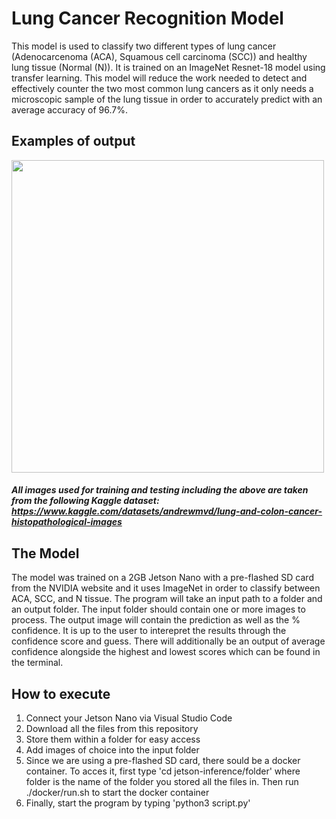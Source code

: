 # Lung Cancer Recognition Model

This model is used to classify two different types of lung cancer (Adenocarcenoma (ACA), Squamous cell carcinoma (SCC)) and healthy lung tissue (Normal (N)). It is trained on an ImageNet Resnet-18 model using transfer learning. This model will reduce the work needed to detect and effectively counter the two most common lung cancers as it only needs a microscopic sample of the lung tissue in order to accurately predict with an average accuracy of 96.7%.


## Examples of output
<img src="https://i.imgur.com/SFtH1wZ.jpg" width="500" height="500">

##### All images used for training and testing including the above are taken from the following Kaggle dataset: https://www.kaggle.com/datasets/andrewmvd/lung-and-colon-cancer-histopathological-images


## The Model
The model was trained on a 2GB Jetson Nano with a pre-flashed SD card from the NVIDIA website and it uses ImageNet in order to classify between ACA, SCC, and N tissue. The program will take an input path to a folder and an output folder. The input folder should contain one or more images to process. The output image will contain the prediction as well as the % confidence. It is up to the user to interepret the results through the confidence score and guess. There will additionally be an output of average confidence alongside the highest and lowest scores which can be found in the terminal.


## How to execute
1. Connect your Jetson Nano via Visual Studio Code
2. Download all the files from this repository
3. Store them within a folder for easy access
4. Add images of choice into the input folder
5. Since we are using a pre-flashed SD card, there sould be a docker container. To acces it, first type 'cd jetson-inference/folder' where folder is the name of the folder you stored all the files in. Then run ./docker/run.sh to start the docker container
8. Finally, start the program by typing 'python3 script.py'
